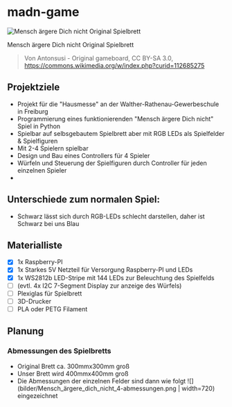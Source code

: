 # madn-game

![Mensch ärgere Dich nicht Original Spielbrett](bilder/720px-Mensch_ärgere_dich_nicht_4.svg.png)

Mensch ärgere Dich nicht Original Spielbrett 
> Von Antonsusi - Original gameboard, CC BY-SA 3.0, https://commons.wikimedia.org/w/index.php?curid=112685275

## Projektziele
  * Projekt für die "Hausmesse" an der Walther-Rathenau-Gewerbeschule in Freiburg
  * Programmierung eines funktionierenden "Mensch ärgere Dich nicht" Spiel in Python
  * Spielbar auf selbsgebautem Spielbrett aber mit RGB LEDs als Spielfelder & Spielfiguren
  * Mit 2-4 Spielern spielbar
  * Design und Bau eines Controllers für 4 Spieler
  * Würfeln und Steuerung der Spielfiguren durch Controller für jeden einzelnen Spieler
  * 

## Unterschiede zum normalen Spiel:
  *  Schwarz lässt sich durch RGB-LEDs schlecht darstellen, daher ist Schwarz bei uns Blau

## Materialliste
- [x] 1x Raspberry-PI
- [x] 1x Starkes 5V Netzteil für Versorgung Raspberry-PI und LEDs
- [x] 1x WS2812b LED-Stripe mit 144 LEDs zur Beleuchtung des Spielfelds
- [ ] (evtl. 4x I2C 7-Segment Display zur anzeige des Würfels)
- [ ] Plexiglas für Spielbrett
- [ ] 3D-Drucker
- [ ] PLA oder PETG Filament

## Planung

### Abmessungen des Spielbretts
  * Original Brett ca. 300mmx300mm groß
  * Unser Brett wird 400mmx400mm groß
  * Die Abmessungen der einzelnen Felder sind dann wie folgt ![](bilder/Mensch_ärgere_dich_nicht_4-abmessungen.png | width=720) eingezeichnet



